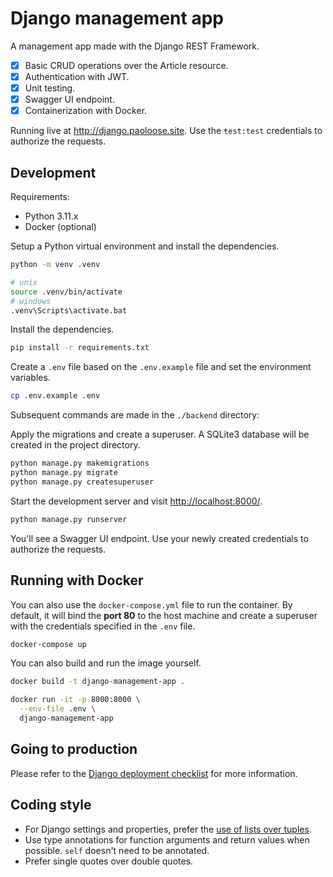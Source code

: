 # Django management app

A management app made with the Django REST Framework.

- [X] Basic CRUD operations over the Article resource.
- [X] Authentication with JWT.
- [X] Unit testing.
- [X] Swagger UI endpoint.
- [X] Containerization with Docker.

Running live at <http://django.paoloose.site>. Use the `ŧest:test` credentials to authorize the
requests.

## Development

Requirements:

- Python 3.11.x
- Docker (optional)

Setup a Python virtual environment and install the dependencies.

```bash
python -m venv .venv

# unix
source .venv/bin/activate
# windows
.venv\Scripts\activate.bat
```

Install the dependencies.

```bash
pip install -r requirements.txt
```

Create a `.env` file based on the `.env.example` file and set the environment variables.

```bash
cp .env.example .env
```

Subsequent commands are made in the `./backend` directory:

Apply the migrations and create a superuser. A SQLite3 database will be created in the project
directory.

```bash
python manage.py makemigrations
python manage.py migrate
python manage.py createsuperuser
```

Start the development server and visit <http://localhost:8000/>.

```bash
python manage.py runserver
```

You'll see a Swagger UI endpoint. Use your newly created credentials to authorize the requests.

## Running with Docker

You can also use the `docker-compose.yml` file to run the container. By default, it will bind
the **port 80** to the host machine and create a superuser with the credentials specified in the
`.env` file.

```bash
docker-compose up
```

You can also build and run the image yourself.

```bash
docker build -t django-management-app .

docker run -it -p 8000:8000 \
  --env-file .env \
  django-management-app
```

## Going to production

Please refer to the
[Django deployment checklist](https://docs.djangoproject.com/en/3.2/howto/deployment/checklist/)
for more information.

## Coding style

- For Django settings and properties, prefer the [use of lists over tuples](https://docs.djangoproject.com/en/dev/releases/1.9/#default-settings-that-were-tuples-are-now-lists).
- Use type annotations for function arguments and return values when possible. `self` doesn't need
  to be annotated.
- Prefer single quotes over double quotes.
